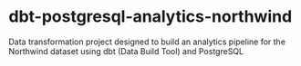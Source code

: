 # dbt-postgresql-analytics-northwind
 Data transformation project designed to build an analytics pipeline for the Northwind dataset using dbt (Data Build Tool) and PostgreSQL
